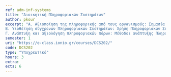 ```yaml
---
ref: adm-inf-systems
title: "Διοικητική Πληροφοριακών Συστημάτων"
author: pkour
excerpt: "Α. Αξιοποίηση της πληροφορικής από τους οργανισμούς: Σημασία της πληροφορικής στους σύγχρονους οργανισμούς. Στρατηγικός Σχεδιασμός Π.Σ.. Πληροφοριακά συστήματα και διαχείριση εφοδιαστικής αλυσίδας. Αναδιοργάνωση Επιχειρησιακών Διαδικασιών (BPR).
Β. Υιοθέτηση σύγχρονων Πληροφοριακών Συστημάτων: Χρήση Πληροφοριακών Συστημάτων σε λειτουργικό, διοικητικό και στρατηγικό επίπεδο. Ηλεκτρονικό επιχειρείν και η διαδικτυακή επιχείρηση. Σύγχρονα μοντέλα αξιοποίησης πληροφοριακών πόρων.
Γ. Ανάπτυξη και αξιολόγηση πληροφοριακών πόρων: Μέθοδοι ανάπτυξης Πληροφοριακών Συστημάτων. Παροχή υπηρεσιών πληροφορικής στους οργανισμούς. Αξιολόγηση επενδύσεων σε έργα πληροφορικής. Αξιολόγηση πληροφοριακών συστημάτων και πληροφοριακών πόρων."
semester: 1
uri: "https://e-class.ionio.gr/courses/DCS202/"
code: DCS202
type: "Υποχρεωτικό"
hours: 3
extra:
ects: 6
---
```

